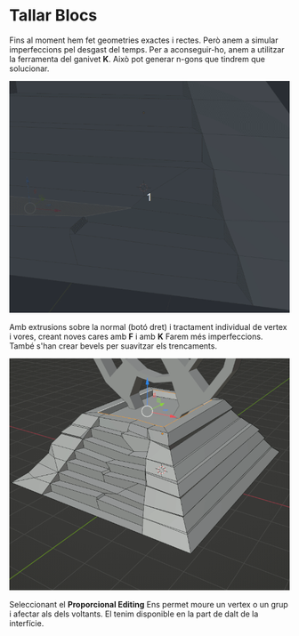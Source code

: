 # Tallar Blocs

Fins al moment hem fet geometries exactes i rectes. Però anem a simular imperfeccions pel desgast del temps. 
Per a aconseguir-ho, anem a utilitzar la ferramenta del ganivet **K**. Això pot generar n-gons que tindrem que solucionar.

![tallar](imgs/knife.gif "Tallar")

Amb extrusions sobre la normal (botó dret) i tractament individual de vertex i vores, creant noves cares amb **F** i amb **K** Farem més imperfeccions. També s'han crear bevels per suavitzar els trencaments. 

![imperfeccions](imgs/imperfeccions.gif "Imperfeccions")

Seleccionant el **Proporcional Editing** Ens permet moure un vertex o un grup i afectar als dels voltants. El tenim disponible en la part de dalt de la interfície. 